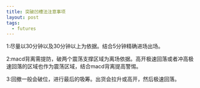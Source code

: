 ```yaml
---
title: 突破凹槽法注意事项
layout: post
tags:
  - futures
---
```


1:尽量以30分钟以及30分钟以上为依据。结合5分钟精确进场出场。

2:macd背离需提防，破两个震荡支撑区域为离场依据。高开极速回落或者冲高极速回落的区域也作为震荡区域，结合macd背离提高警惕。

3:回撤一般会破位，进行最后的吸筹。出货会拉升或高开，然后极速回落。


